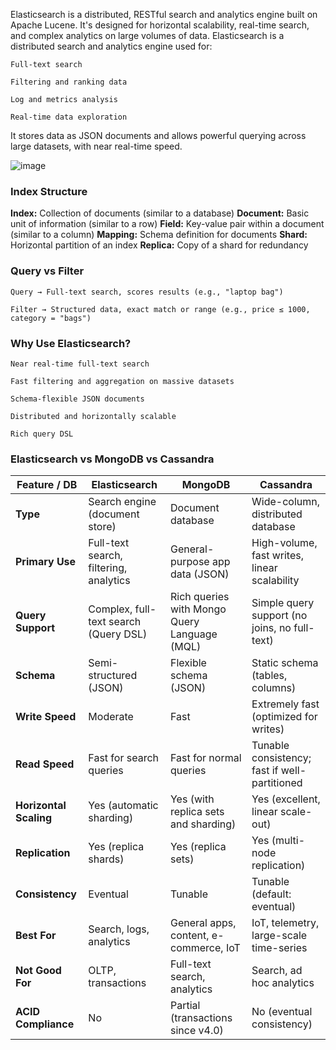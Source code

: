 Elasticsearch is a distributed, RESTful search and analytics engine built on Apache Lucene. It's designed for horizontal scalability, real-time search, and complex analytics on large volumes of data.
Elasticsearch is a distributed search and analytics engine used for:

    Full-text search

    Filtering and ranking data

    Log and metrics analysis

    Real-time data exploration

It stores data as JSON documents and allows powerful querying across large datasets, with near real-time speed.  

![image](https://github.com/user-attachments/assets/34543667-86f5-4c14-b589-6d40b8e561b2)  


### Index Structure
**Index:** Collection of documents (similar to a database)
**Document:** Basic unit of information (similar to a row)
**Field:** Key-value pair within a document (similar to a column)
**Mapping:** Schema definition for documents
**Shard:** Horizontal partition of an index
**Replica:** Copy of a shard for redundancy

### Query vs Filter

    Query → Full-text search, scores results (e.g., "laptop bag")

    Filter → Structured data, exact match or range (e.g., price ≤ 1000, category = "bags")

### Why Use Elasticsearch?

    Near real-time full-text search

    Fast filtering and aggregation on massive datasets

    Schema-flexible JSON documents

    Distributed and horizontally scalable

    Rich query DSL

### Elasticsearch vs MongoDB vs Cassandra

| Feature / DB           | **Elasticsearch**                      | **MongoDB**                                  | **Cassandra**                                 |
| ---------------------- | -------------------------------------- | -------------------------------------------- | --------------------------------------------- |
| **Type**               | Search engine (document store)         | Document database                            | Wide-column, distributed database             |
| **Primary Use**        | Full-text search, filtering, analytics | General-purpose app data (JSON)              | High-volume, fast writes, linear scalability  |
| **Query Support**      | Complex, full-text search (Query DSL)  | Rich queries with Mongo Query Language (MQL) | Simple query support (no joins, no full-text) |
| **Schema**             | Semi-structured (JSON)                 | Flexible schema (JSON)                       | Static schema (tables, columns)               |
| **Write Speed**        | Moderate                               | Fast                                         | Extremely fast (optimized for writes)         |
| **Read Speed**         | Fast for search queries                | Fast for normal queries                      | Tunable consistency; fast if well-partitioned |
| **Horizontal Scaling** | Yes (automatic sharding)               | Yes (with replica sets and sharding)         | Yes (excellent, linear scale-out)             |
| **Replication**        | Yes (replica shards)                   | Yes (replica sets)                           | Yes (multi-node replication)                  |
| **Consistency**        | Eventual                               | Tunable                                      | Tunable (default: eventual)                   |
| **Best For**           | Search, logs, analytics                | General apps, content, e-commerce, IoT       | IoT, telemetry, large-scale time-series       |
| **Not Good For**       | OLTP, transactions                     | Full-text search, analytics                  | Search, ad hoc analytics                      |
| **ACID Compliance**    | No                                     | Partial (transactions since v4.0)            | No (eventual consistency)                     |
